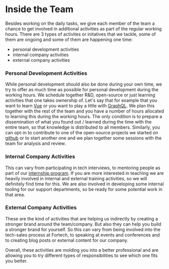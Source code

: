 # Inside the Team
Besides working on the daily tasks, we give each member of the team a chance to get involved in additional activities as part of the regular working hours. There are 3 types of activites or initatives that we tackle, some of them are ongoing and some of them are happening one time:
* personal development activities
* internal company activities
* external company activities

### Personal Development Activities
While personal development should also be done during your own time, we try to offer as much time as possible for personal development during the working hours. We schedule together R&D, open-source or just learning activities that one takes ownership of. Let's say that for example that you want to learn [Vue](https://vuejs.org/) or you want to play a little with [GraphQL](http://graphql.org/). We plan this together with the rest of the team and you have a number of hours allocated to learning this during the working hours. The only condition is to prepare a dissemination of what you found out / learned during the time with the entire team, so that knowledge is distributed to all members. Similarly, you can opt-in to contribute to one of the open-source projects we started on [github](https://github.com/FortechRomania) or to start another one and we plan together some sessions with the team for analysis and review.

### Internal Company Activities
This can vary from participating in tech interviews, to mentoring people as part of our [internship program](https://github.com/FortechRomania/js-team-showcase/blob/master/we-train/junior-development-program/). If you are more interested in teaching we are heavily involved in internal and external training activities, so we will definitely find time for this. We are also involved in developing some internal tooling for our support departments, so be ready for some potential work in that area.

### External Company Activities
These are the kind of activities that are helping us indirectly by creating a stronger brand around the team/company. But also they can help you build a stronger brand for yourself. So this can vary from being involved into the tech-sales process at Fortech, to speaking at events and conferences and to creating blog posts or external content for our company.

Overall, these activities are molding you into a better professional and are allowing you to try different types of responsibilities to see which one fits you better.